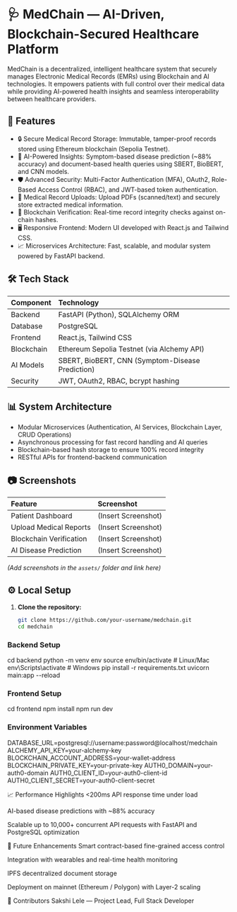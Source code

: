 # 🩺 MedChain — AI-Driven, Blockchain-Secured Healthcare Platform

MedChain is a decentralized, intelligent healthcare system that securely manages Electronic Medical Records (EMRs) using Blockchain and AI technologies. It empowers patients with full control over their medical data while providing AI-powered health insights and seamless interoperability between healthcare providers.

## 🚀 Features

- 🔒 Secure Medical Record Storage: Immutable, tamper-proof records stored using Ethereum blockchain (Sepolia Testnet).
- 🧠 AI-Powered Insights: Symptom-based disease prediction (~88% accuracy) and document-based health queries using SBERT, BioBERT, and CNN models.
- 🛡️ Advanced Security: Multi-Factor Authentication (MFA), OAuth2, Role-Based Access Control (RBAC), and JWT-based token authentication.
- 📂 Medical Record Uploads: Upload PDFs (scanned/text) and securely store extracted medical information.
- 🔗 Blockchain Verification: Real-time record integrity checks against on-chain hashes.
- 🖥️ Responsive Frontend: Modern UI developed with React.js and Tailwind CSS.
- 📈 Microservices Architecture: Fast, scalable, and modular system powered by FastAPI backend.

## 🛠️ Tech Stack

| Component | Technology |
| :-------- | :--------- |
| Backend   | FastAPI (Python), SQLAlchemy ORM |
| Database  | PostgreSQL |
| Frontend  | React.js, Tailwind CSS |
| Blockchain | Ethereum Sepolia Testnet (via Alchemy API) |
| AI Models | SBERT, BioBERT, CNN (Symptom-Disease Prediction) |
| Security  | JWT, OAuth2, RBAC, bcrypt hashing |

## 📊 System Architecture

- Modular Microservices (Authentication, AI Services, Blockchain Layer, CRUD Operations)
- Asynchronous processing for fast record handling and AI queries
- Blockchain-based hash storage to ensure 100% record integrity
- RESTful APIs for frontend-backend communication

## 📷 Screenshots

| Feature | Screenshot |
| :------ | :--------- |
| Patient Dashboard | (Insert Screenshot) |
| Upload Medical Reports | (Insert Screenshot) |
| Blockchain Verification | (Insert Screenshot) |
| AI Disease Prediction | (Insert Screenshot) |

*(Add screenshots in the `assets/` folder and link here)*

## ⚙️ Local Setup

1. **Clone the repository:**
   ```bash
   git clone https://github.com/your-username/medchain.git
   cd medchain
### Backend Setup
cd backend
python -m venv env
source env/bin/activate  # Linux/Mac
env\Scripts\activate     # Windows
pip install -r requirements.txt
uvicorn main:app --reload

### Frontend Setup
cd frontend
npm install
npm run dev

### Environment Variables 
DATABASE_URL=postgresql://username:password@localhost/medchain
ALCHEMY_API_KEY=your-alchemy-key
BLOCKCHAIN_ACCOUNT_ADDRESS=your-wallet-address
BLOCKCHAIN_PRIVATE_KEY=your-private-key
AUTH0_DOMAIN=your-auth0-domain
AUTH0_CLIENT_ID=your-auth0-client-id
AUTH0_CLIENT_SECRET=your-auth0-client-secret


📈 Performance Highlights
<200ms API response time under load

AI-based disease predictions with ~88% accuracy

Scalable up to 10,000+ concurrent API requests with FastAPI and PostgreSQL optimization

🧠 Future Enhancements
Smart contract-based fine-grained access control

Integration with wearables and real-time health monitoring

IPFS decentralized document storage

Deployment on mainnet (Ethereum / Polygon) with Layer-2 scaling

🤝 Contributors
Sakshi Lele — Project Lead, Full Stack Developer
